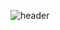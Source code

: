 ![header](https://capsule-render.vercel.app/api?type=waving&color=auto&height=300&section=header&text=asfdbw01%20Github!&fontSize=90)

<!--
**asfdbw01/asfdbw01** is a ✨ _special_ ✨ repository because its `README.md` (this file) appears on your GitHub profile.

Here are some ideas to get you started:

- 🔭 I’m currently working on ...
- 🌱 I’m currently learning ...
- 👯 I’m looking to collaborate on ...
- 🤔 I’m looking for help with ...
- 💬 Ask me about ...
- 📫 How to reach me: ...
- 😄 Pronouns: ...
- ⚡ Fun fact: ...
-->
